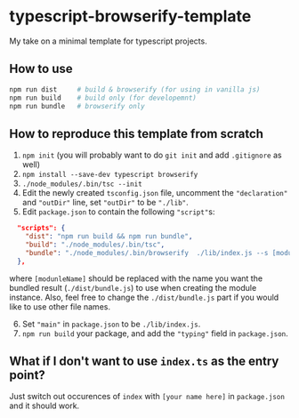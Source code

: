 # typescript-browserify-template

My take on a minimal template for typescript projects.

## How to use

``` bash
npm run dist     # build & browserify (for using in vanilla js)
npm run build    # build only (for developemnt)
npm run bundle   # browserify only
```

## How to reproduce this template from scratch

1. `npm init`
   (you will probably want to do `git init` and add `.gitignore` as well)
2. `npm install --save-dev typescript browserify`
3. `./node_modules/.bin/tsc --init`
4. Edit the newly created `tsconfig.json` file, uncomment the `"declaration"` and `"outDir"` line, set `"outDir"` to be `"./lib"`.
5. Edit `package.json` to contain the following `"script"`s:
``` json
  "scripts": {
    "dist": "npm run build && npm run bundle",
    "build": "./node_modules/.bin/tsc",
    "bundle": "./node_modules/.bin/browserify  ./lib/index.js --s [moduleName] -o ./dist/bundle.js",
  },
```
   where `[modunleName]` should be replaced with the name you want the bundled result (`./dist/bundle.js`) to use when creating the module instance. Also, feel free to change the `./dist/bundle.js` part if you would like to use other file names.

6. Set `"main"` in `package.json` to be `./lib/index.js`.
7. `npm run build` your package, and add the `"typing"` field in `package.json`.

## What if I don't want to use `index.ts` as the entry point?

Just switch out occurences of `index` with `[your name here]` in `package.json` and it should work.

